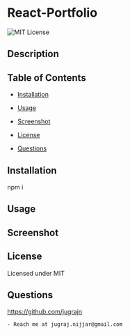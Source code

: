 # React-Portfolio

  ![MIT License](https://img.shields.io/badge/license-MIT-orange)
  ## Description

  


  ## Table of Contents

  * [Installation](#installation)

  * [Usage](#usage)

  * [Screenshot](#screenshot)

  * [License](#license)

  * [Questions](#questions)

  
  ## Installation

  npm i

  ## Usage

  ## Screenshot

  

  ## License
 Licensed under MIT

  ## Questions

  https://github.com/jugrajn

    - Reach me at jugraj.nijjar@gmail.com

